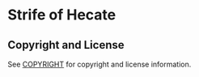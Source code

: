<!-- Copyright 2023 David Goodwin. All rights reserved. -->

# Strife of Hecate

## Copyright and License

See [COPYRIGHT](COPYRIGHT) for copyright and license information.

